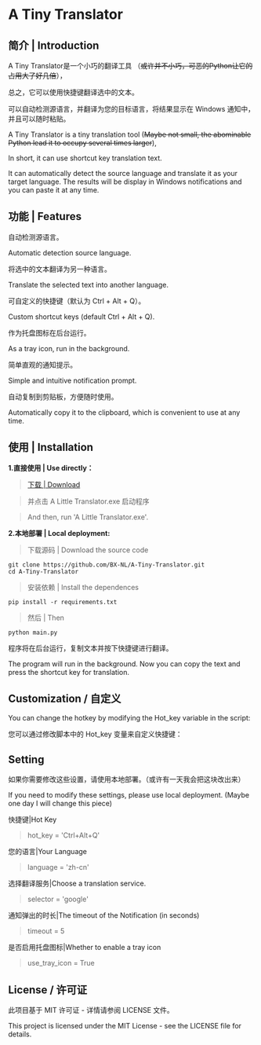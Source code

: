 # A Tiny Translator #

## 简介 | Introduction

A Tiny Translator是一个小巧的翻译工具
（~~或许并不小巧，可恶的Python让它的占用大了好几倍~~），

总之，它可以使用快捷键翻译选中的文本。

可以自动检测源语言，并翻译为您的目标语言，将结果显示在 Windows 通知中，并且可以随时粘贴。

A Tiny Translator is a tiny translation tool 
(~~Maybe not small, the abominable Python lead it to occupy several times larger~~),

In short, it can use shortcut key translation text.

It can automatically detect the source language and translate it as your target language. The results will be display in Windows notifications and you can paste it at any time.

## 功能 | Features ##

自动检测源语言。

Automatic detection source language.

将选中的文本翻译为另一种语言。

Translate the selected text into another language.

可自定义的快捷键（默认为 Ctrl + Alt + Q）。

Custom shortcut keys (default Ctrl + Alt + Q).

作为托盘图标在后台运行。

As a tray icon, run in the background.

简单直观的通知提示。

Simple and intuitive notification prompt.

自动复制到剪贴板，方便随时使用。

Automatically copy it to the clipboard, which is convenient to use at any time.

## 使用 | Installation ##

**1.直接使用 | Use directly：**

>[下载 | Download](https://github.com/BX-NL/A-Tiny-Translator/releases)

>并点击 A Little Translator.exe 启动程序

>And then, run 'A Little Translator.exe'.

**2.本地部署 | Local deployment:**

>下载源码 | Download the source code

    git clone https://github.com/BX-NL/A-Tiny-Translator.git
    cd A-Tiny-Translator

>安装依赖 | Install the dependences

    pip install -r requirements.txt

>然后 | Then

    python main.py

程序将在后台运行，复制文本并按下快捷键进行翻译。

The program will run in the background. Now you can copy the text and press the shortcut key for translation.

## Customization / 自定义 ##
You can change the hotkey by modifying the Hot_key variable in the script:

您可以通过修改脚本中的 Hot_key 变量来自定义快捷键：

## Setting ##

如果你需要修改这些设置，请使用本地部署。（或许有一天我会把这块改出来）

If you need to modify these settings, please use local deployment. (Maybe one day I will change this piece)

快捷键|Hot Key

>hot_key = 'Ctrl+Alt+Q'

您的语言|Your Language

>language = 'zh-cn'

选择翻译服务|Choose a translation service.

>selector = 'google'

通知弹出的时长|The timeout of the Notification (in seconds)

>timeout = 5

是否启用托盘图标|Whether to enable a tray icon

>use_tray_icon = True

## License / 许可证 ##

此项目基于 MIT 许可证 - 详情请参阅 LICENSE 文件。

This project is licensed under the MIT License - see the LICENSE file for details.
